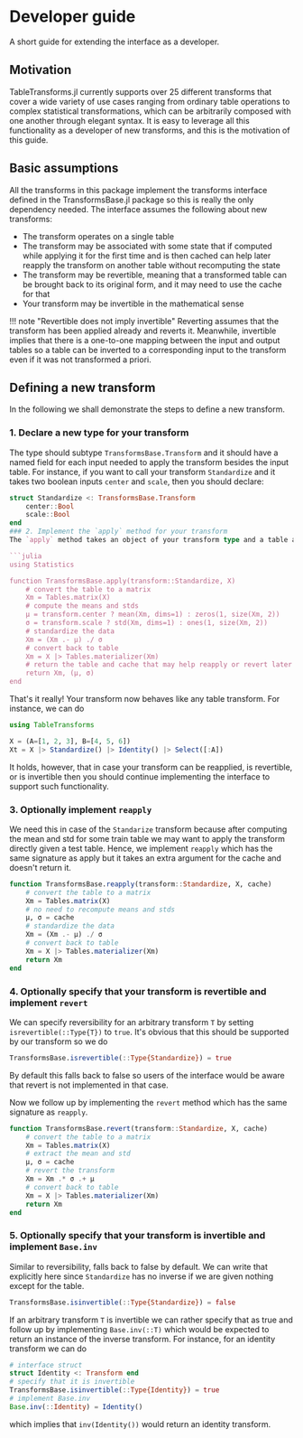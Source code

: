 # Developer guide

A short guide for extending the interface as a developer.

## Motivation

TableTransforms.jl currently supports over 25 different transforms that cover a wide variety of
use cases ranging from ordinary table operations to complex statistical transformations, which
can be arbitrarily composed with one another through elegant syntax. It is easy to leverage all
this functionality as a developer of new transforms, and this is the motivation of this guide.

##  Basic assumptions

All the transforms in this package implement the transforms interface defined in the TransformsBase.jl
package so this is really the only dependency needed. The interface assumes the following about new transforms:

- The transform operates on a single table
- The transform may be associated with some state that if computed while applying it for the first time and is then cached can help later reapply the transform on another table without recomputing the state
- The transform may be revertible, meaning that a transformed table can be brought back to its original form, and it may need to use the cache for that
- Your transform may be invertible in the mathematical sense

!!! note "Revertible does not imply invertible"
    Reverting assumes that the transform has been applied already and reverts it. Meanwhile, invertible implies that there is a one-to-one mapping between the input and output tables so a table can be inverted to a corresponding input to the transform even if it was not transformed a priori.

## Defining a new transform

In the following we shall demonstrate the steps to define a new transform.

### 1. Declare a new type for your transform

The type should subtype `TransformsBase.Transform` and it should have a named field for each input needed to apply the transform besides the input table. For instance, if you want to call your transform `Standardize` and it takes two boolean inputs `center` and `scale`, then you should declare:

```julia
struct Standardize <: TransformsBase.Transform
    center::Bool
    scale::Bool
end
### 2. Implement the `apply` method for your transform
The `apply` method takes an object of your transform type and a table and returns a new table and cache. Suppose that the `Standardize` transform should zero-mean each column if `center` is true and scale each column to unit variance if `scale` is true, then the `apply` method should be implemented as follows:

```julia
using Statistics

function TransformsBase.apply(transform::Standardize, X)
    # convert the table to a matrix
    Xm = Tables.matrix(X)
    # compute the means and stds
    μ = transform.center ? mean(Xm, dims=1) : zeros(1, size(Xm, 2))
    σ = transform.scale ? std(Xm, dims=1) : ones(1, size(Xm, 2))
    # standardize the data
    Xm = (Xm .- μ) ./ σ
    # convert back to table
    Xm = X |> Tables.materializer(Xm)
    # return the table and cache that may help reapply or revert later
    return Xm, (μ, σ)
end
```

That's it really! Your transform now behaves like any table transform. For instance, we can do

```julia
using TableTransforms

X = (A=[1, 2, 3], B=[4, 5, 6])
Xt = X |> Standardize() |> Identity() |> Select([:A])
```

It holds, however, that in case your transform can be reapplied, is revertible, or is invertible then you should continue implementing the interface to support such functionality.

### 3. Optionally implement `reapply`

We need this in case of the `Standarize` transform because after computing the mean and std for some train table we may want to apply the transform directly given a test table. Hence, we implement `reapply` which has the same signature as apply but it takes an extra argument for the cache and doesn't return it.


```julia
function TransformsBase.reapply(transform::Standardize, X, cache)
    # convert the table to a matrix
    Xm = Tables.matrix(X)
    # no need to recompute means and stds
    μ, σ = cache
    # standardize the data
    Xm = (Xm .- μ) ./ σ
    # convert back to table
    Xm = X |> Tables.materializer(Xm)
    return Xm
end
```

### 4. Optionally specify that your transform is revertible and implement `revert`

We can specify reversibility for an arbitrary transform `T` by setting `isrevertible(::Type{T})` to `true`. It's obvious that this should be supported by our transform so we do

```julia
TransformsBase.isrevertible(::Type{Standardize}) = true
```
By default this falls back to false so users of the interface would be aware that revert is not implemented in that case.

Now we follow up by implementing the `revert` method which has the same signature as `reapply`.

```julia
function TransformsBase.revert(transform::Standardize, X, cache)
    # convert the table to a matrix
    Xm = Tables.matrix(X)
    # extract the mean and std
    μ, σ = cache
    # revert the transform
    Xm = Xm .* σ .+ μ
    # convert back to table
    Xm = X |> Tables.materializer(Xm)
    return Xm
end
```

### 5. Optionally specify that your transform is invertible and implement `Base.inv`

Similar to reversibility, falls back to false by default. We can write that explicitly here since `Standardize` has no inverse if we are given nothing except for the table.

```julia
TransformsBase.isinvertible(::Type{Standardize}) = false
```

If an arbitrary transform `T` is invertible we can rather specify that as true and follow up by implementing `Base.inv(::T)` which would be expected to return an instance of the inverse transform. For instance, for an identity transform we can do

```julia
# interface struct
struct Identity <: Transform end
# specify that it is invertible
TransformsBase.isinvertible(::Type{Identity}) = true
# implement Base.inv
Base.inv(::Identity) = Identity()
```
which implies that `inv(Identity())` would return an identity transform.